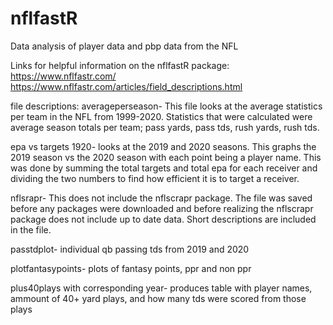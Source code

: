 # nflfastR
Data analysis of player data and pbp data from the NFL

Links for helpful information on the nflfastR package:
https://www.nflfastr.com/
https://www.nflfastr.com/articles/field_descriptions.html

file descriptions:
averageperseason- This file looks at the average statistics per team in the NFL from 1999-2020. 
Statistics that were calculated were average season totals per team; pass yards, pass tds, rush yards, rush tds.

epa vs targets 1920- looks at the 2019 and 2020 seasons.
This graphs the 2019 season vs the 2020 season with each point being a player name.
This was done by summing the total targets and total epa for each receiver and dividing
the two numbers to find how efficient it is to target a receiver.

nflsrapr- This does not include the nflscrapr package. The file was saved before any packages were downloaded
and before realizing the nflscrapr package does not include up to date data. Short descriptions are included in 
the file. 

passtdplot- individual qb passing tds from 2019 and 2020

plotfantasypoints- 
plots of fantasy points, ppr and non ppr

plus40plays with corresponding year- 
produces table with player  names, ammount of 40+ yard plays, and how many tds were scored from 
those plays

